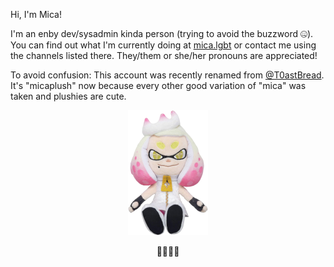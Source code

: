 Hi, I'm Mica!

I'm an enby dev/sysadmin kinda person (trying to avoid the buzzword 🤐). You can find out what I'm currently doing at [mica.lgbt](https://mica.lgbt) or contact me using the channels listed there. They/them or she/her pronouns are appreciated!

To avoid confusion: This account was recently renamed from [@T0astBread](https://github.com/T0astBread). It's "micaplush" now because every other good variation of "mica" was taken and plushies are cute.

<p align="center"><img alt="Sanei Boeki plushie of Pearl from Splatoon" src="./porl.png"></p>

<p align="center">💛🤍💜🖤</p>
